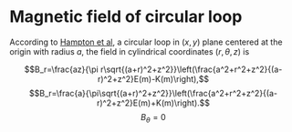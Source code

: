 # Magnetic field of circular loop

According to [Hampton et
al](https://pubs.aip.org/aip/adv/article/10/6/065320/997382/Closed-form-expressions-for-the-magnetic-fields-of),
a circular loop in $(x,y)$ plane centered at the origin with radius
*a*, the field in cylindrical coordinates $(r,\theta,z)$ is

$$B_r=\frac{az}{\pi r\sqrt{(a+r)^2+z^2}}\left(\frac{a^2+r^2+z^2}{(a-r)^2+z^2}E(m)-K(m)\right),$$
$$B_r=\frac{a}{\pi\sqrt{(a+r)^2+z^2}}\left(\frac{a^2+r^2+z^2}{(a-r)^2+z^2}E(m)+K(m)\right).$$
$$B_{\theta}=0$$

